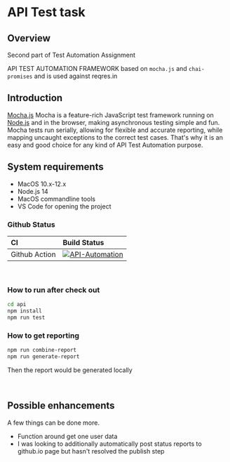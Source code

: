 # API Test task
## Overview 

Second part of Test Automation Assignment

API TEST AUTOMATION FRAMEWORK based on `mocha.js` and `chai-promises` and is used against reqres.in

## Introduction

[Mocha.js](https://mochajs.org/) Mocha is a feature-rich JavaScript test framework running on [Node.js](https://nodejs.org/) and in the browser, making asynchronous testing simple and fun.
Mocha tests run serially, allowing for flexible and accurate reporting, while mapping uncaught exceptions to the correct test cases.
That's why it is an easy and good choice for any kind of API Test Automation purpose.

## System requirements

- MacOS 10.x-12.x
- Node.js 14
- MacOS commandline tools
- VS Code for opening the project

### Github Status

| CI            | Build Status  |
| :---------    | :---------    |
| Github Action | [![API-Automation](https://github.com/Desperado/test_task_qd/actions/workflows/api.yml/badge.svg)](https://github.com/Desperado/test_task_qd/actions/workflows/api.yml) |

<br>

### How to run after check out

```bash 
cd api
npm install
npm run test
```

### How to get reporting

```bash 
npm run combine-report
npm run generate-report
```

Then the report would be generated locally

<br>


## Possible enhancements

A few things can be done more.
- Function around get one user data
- I was looking to additionally automatically post status reports to github.io page but hasn't resolved the publish step
